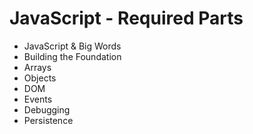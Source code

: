 # JavaScript - Required Parts

* JavaScript & Big Words
* Building the Foundation
* Arrays
* Objects
* DOM
* Events
* Debugging
* Persistence



